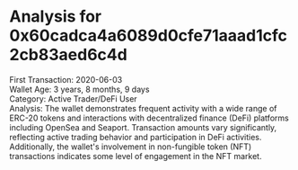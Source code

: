# Analysis for 0x60cadca4a6089d0cfe71aaad1cfc2cb83aed6c4d

First Transaction: 2020-06-03  
Wallet Age: 3 years, 8 months, 9 days  
Category: Active Trader/DeFi User  
Analysis: The wallet demonstrates frequent activity with a wide range of ERC-20 tokens and interactions with decentralized finance (DeFi) platforms including OpenSea and Seaport. Transaction amounts vary significantly, reflecting active trading behavior and participation in DeFi activities. Additionally, the wallet's involvement in non-fungible token (NFT) transactions indicates some level of engagement in the NFT market.